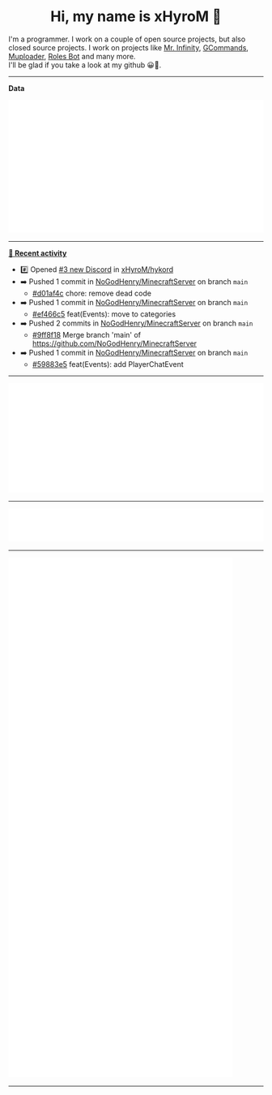 <p align="center">
    <!-- <img src="https://avatars.githubusercontent.com/u/56601352" width="192" alt="hyro's pfp" /> -->
    <h1 align="center">Hi, my name is xHyroM 👋</h1>
</p>

I'm a programmer. I work on a couple of open source projects, but also closed source projects. I work on projects like [Mr. Infinity](https://discord.com/oauth2/authorize?client_id=720321585625694239&scope=bot%20applications.commands&permissions=8&redirect_uri=https://blobs.gq/imanager&prompt=consent&response_type=code), [GCommands](https://github.com/Garlic-Team/GCommands), [Muploader](https://github.com/xHyroM/Muploader), [Roles Bot](https://github.com/xHyroM/roles-bot) and many more.  
I'll be glad if you take a look at my github 😀👀.

___
**Data**

<img src="https://github.com/xHyroM/xHyroM/blob/master/.cache/base.svg">

___

**[📰 Recent activity](https://github.com/xHyroM)**
* #️⃣ Opened [#3 new Discord](https://github.com/xHyroM/hykord/issues/3) in [xHyroM/hykord](https://github.com/xHyroM/hykord)
* ➡️ Pushed 1 commit in [NoGodHenry/MinecraftServer](https://github.com/NoGodHenry/MinecraftServer) on branch `main`
  * [#d01af4c](https://github.com/NoGodHenry/MinecraftServer/commit/d01af4c) chore: remove dead code
* ➡️ Pushed 1 commit in [NoGodHenry/MinecraftServer](https://github.com/NoGodHenry/MinecraftServer) on branch `main`
  * [#ef466c5](https://github.com/NoGodHenry/MinecraftServer/commit/ef466c5) feat(Events): move to categories
* ➡️ Pushed 2 commits in [NoGodHenry/MinecraftServer](https://github.com/NoGodHenry/MinecraftServer) on branch `main`
  * [#9ff8f18](https://github.com/NoGodHenry/MinecraftServer/commit/9ff8f18) Merge branch &#39;main&#39; of https://github.com/NoGodHenry/MinecraftServer
* ➡️ Pushed 1 commit in [NoGodHenry/MinecraftServer](https://github.com/NoGodHenry/MinecraftServer) on branch `main`
  * [#59883e5](https://github.com/NoGodHenry/MinecraftServer/commit/59883e5) feat(Events): add PlayerChatEvent


___

<img src="https://github.com/xHyroM/xHyroM/blob/master/.cache/isocalendar.svg">

___

<img src="https://github.com/xHyroM/xHyroM/blob/master/.cache/languages.svg">

___

<img src="https://github.com/xHyroM/xHyroM/blob/master/.cache/achievements.svg">

___
